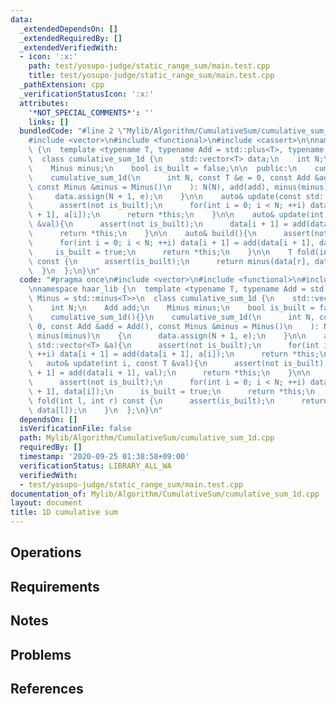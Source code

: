 ```yaml
---
data:
  _extendedDependsOn: []
  _extendedRequiredBy: []
  _extendedVerifiedWith:
  - icon: ':x:'
    path: test/yosupo-judge/static_range_sum/main.test.cpp
    title: test/yosupo-judge/static_range_sum/main.test.cpp
  _pathExtension: cpp
  _verificationStatusIcon: ':x:'
  attributes:
    '*NOT_SPECIAL_COMMENTS*': ''
    links: []
  bundledCode: "#line 2 \"Mylib/Algorithm/CumulativeSum/cumulative_sum_1d.cpp\"\n\
    #include <vector>\n#include <functional>\n#include <cassert>\n\nnamespace haar_lib\
    \ {\n  template <typename T, typename Add = std::plus<T>, typename Minus = std::minus<T>>\n\
    \  class cumulative_sum_1d {\n    std::vector<T> data;\n    int N;\n    Add add;\n\
    \    Minus minus;\n    bool is_built = false;\n\n  public:\n    cumulative_sum_1d(){}\n\
    \    cumulative_sum_1d(\n      int N, const T &e = 0, const Add &add = Add(),\
    \ const Minus &minus = Minus()\n    ): N(N), add(add), minus(minus)\n    {\n \
    \     data.assign(N + 1, e);\n    }\n\n    auto& update(const std::vector<T> &a){\n\
    \      assert(not is_built);\n      for(int i = 0; i < N; ++i) data[i + 1] = add(data[i\
    \ + 1], a[i]);\n      return *this;\n    }\n\n    auto& update(int i, const T\
    \ &val){\n      assert(not is_built);\n      data[i + 1] = add(data[i + 1], val);\n\
    \      return *this;\n    }\n\n    auto& build(){\n      assert(not is_built);\n\
    \      for(int i = 0; i < N; ++i) data[i + 1] = add(data[i + 1], data[i]);\n \
    \     is_built = true;\n      return *this;\n    }\n\n    T fold(int l, int r)\
    \ const {\n      assert(is_built);\n      return minus(data[r], data[l]);\n  \
    \  }\n  };\n}\n"
  code: "#pragma once\n#include <vector>\n#include <functional>\n#include <cassert>\n\
    \nnamespace haar_lib {\n  template <typename T, typename Add = std::plus<T>, typename\
    \ Minus = std::minus<T>>\n  class cumulative_sum_1d {\n    std::vector<T> data;\n\
    \    int N;\n    Add add;\n    Minus minus;\n    bool is_built = false;\n\n  public:\n\
    \    cumulative_sum_1d(){}\n    cumulative_sum_1d(\n      int N, const T &e =\
    \ 0, const Add &add = Add(), const Minus &minus = Minus()\n    ): N(N), add(add),\
    \ minus(minus)\n    {\n      data.assign(N + 1, e);\n    }\n\n    auto& update(const\
    \ std::vector<T> &a){\n      assert(not is_built);\n      for(int i = 0; i < N;\
    \ ++i) data[i + 1] = add(data[i + 1], a[i]);\n      return *this;\n    }\n\n \
    \   auto& update(int i, const T &val){\n      assert(not is_built);\n      data[i\
    \ + 1] = add(data[i + 1], val);\n      return *this;\n    }\n\n    auto& build(){\n\
    \      assert(not is_built);\n      for(int i = 0; i < N; ++i) data[i + 1] = add(data[i\
    \ + 1], data[i]);\n      is_built = true;\n      return *this;\n    }\n\n    T\
    \ fold(int l, int r) const {\n      assert(is_built);\n      return minus(data[r],\
    \ data[l]);\n    }\n  };\n}\n"
  dependsOn: []
  isVerificationFile: false
  path: Mylib/Algorithm/CumulativeSum/cumulative_sum_1d.cpp
  requiredBy: []
  timestamp: '2020-09-25 01:38:58+09:00'
  verificationStatus: LIBRARY_ALL_WA
  verifiedWith:
  - test/yosupo-judge/static_range_sum/main.test.cpp
documentation_of: Mylib/Algorithm/CumulativeSum/cumulative_sum_1d.cpp
layout: document
title: 1D cumulative sum
---
```


## Operations

## Requirements

## Notes

## Problems

## References
